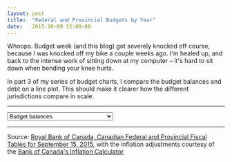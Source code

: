 ```yaml
---
layout: post
title:  "Federal and Provincial Budgets by Year"
date:   2015-10-09 12:00:00
---
```


Whoops. Budget week (and this blog) got severely knocked off course, because I was knocked off my bike a couple weeks ago. I'm healed up, and back to the intense work of sitting down at my computer – it's hard to sit down when bending your knee hurts.

In part 3 of my series of budget charts, I compare the budget balances and debt on a line plot. This should make it clearer how the different jurisdictions compare in scale.

* * *

<div id="fpdbTip" class="hidden">
  <p id="tipTop"><strong><span id="tipNum"></span></strong></p>
  <p class="tipInfo"><span id="tipVal"></span> <span id="tipBal"></span> <span id="tipCap" class="hidden">per capita</span> <span id="tipInf" class="hidden">(in 2015 dollars)</span></p>
  <p class="tipInfo hidden" id="tipFore">(projected)</p>
</div>
<div>
  <select id="selectBudgetPlot">
    <option value="budget_balances_t" selected="selected">Budget balances</option>
		<option value="budget_balances_inf_t">Budget balances adjusted for inflation</option>
    <option value="budget_balances_gdp_t">Budget balances relative to GDP</option>
    <option value="net_debt_t">Net debt</option>
		<option value="net_debt_inf_t">Net debt adjusted for inflation</option>
    <option value="net_debt_gdp_t">Net debt relative to GDP</option>
    <option value="net_debt_capita_t">Net debt per capita</option>
  </select>
</div>
<div id="budgetPlot"></div>

* * *

Source: [Royal Bank of Canada, Canadian Federal and Provincial Fiscal Tables for September 15, 2015](http://www.rbc.com/economics/economic-reports/provincial-economic-forecasts.html), with the inflation adjustments courtesy of the [Bank of Canada's Inflation Calculator](http://www.bankofcanada.ca/rates/related/inflation-calculator/)


<style>

#budgetPlot text {
  font-size: 10px;
}
#budgetPlot .axis path,
#budgetPlot .axis line {
  fill: none;
  stroke: #000;
  shape-rendering: crispEdges;
}

.axis--y path {
  display: none;
}

.cities {
  fill: none;
  stroke: #aaa;
  stroke-linejoin: round;
  stroke-linecap: round;
  stroke-width: 1.5px;
}

.city--hover {
  stroke: #000;
}

.focus text {
  text-anchor: middle;
  text-shadow: 0 1px 0 #fff, 1px 0 0 #fff, 0 -1px 0 #fff, -1px 0 0 #fff;
}

.voronoi path {
  fill: none;
  pointer-events: all;
}

.voronoi--show path {
  stroke: red;
  stroke-opacity: .2;
}

.hidden {
  display: none;
}

#fpdbTip {
  border: 1px solid black;
  background-color: white;
  position: absolute;
  width: 180px;
  height: auto;
  padding: 5px;
  pointer-events: none;
}

#fpdbTip strong {
  font-weight: bold;
}

#fpdbTip #tipTop {
  font-size: 16px;
  margin-bottom: 10px !important;
}

#fpdbTip .tipInfo {
  font-size: 12px;
  margin: 0;
}
</style>

<script src="http://d3js.org/d3.v3.min.js"></script>

<script>

budgetPlot();

var coordinates = [0, 0];

var body = d3.select("body")
  .on("mousemove", function() {
    coordinates = d3.mouse(this);
  })
  .on("mousedown", function() {
    coordinates = d3.mouse(this);
  });

function budgetPlot() {
  var years,
      yearFormat = d3.time.format("%Y");

  var margin = {top: 20, right: 10, bottom: 30, left: 50},
      width = 740 - margin.left - margin.right,
      height = 300 - margin.top - margin.bottom;

  var x = d3.time.scale()
      .range([0, width]);

  var y = d3.scale.linear()
      .range([height, 0]);

  var voronoi = d3.geom.voronoi()
      .x(function(d) { return x(d.date); })
      .y(function(d) { return y(d.value); })
      .clipExtent([[-margin.left, -margin.top], [width + margin.right, height + margin.bottom]]);

  var line = d3.svg.line()
      .x(function(d) { return x(d.date); })
      .y(function(d) { return y(d.value); });

  var sel = document.getElementById('selectBudgetPlot');
  drawBudgetPlot(sel.options[sel.selectedIndex].value);

  function drawBudgetPlot(kind) {
    var svg = d3.select("#budgetPlot").append("svg")
        .attr("class", "budgetPlotted")
        .attr("width", width + margin.left + margin.right)
        .attr("height", height + margin.top + margin.bottom)
      .append("g")
        .attr("transform", "translate(" + margin.left + "," + margin.top + ")");

    d3.csv("{{ site.baseurl }}/data/" + kind + ".csv", type, function(error, cities) {
      x.domain(d3.extent(years));
      y.domain([d3.min(cities, function(c) { 
          return d3.min(c.values, function(d) { return d.value; }); 
        }), 
        d3.max(cities, function(c) { 
          return d3.max(c.values, function(d) { return d.value; }); 
        })]).nice();

      svg.append("g")
          .attr("class", "axis axis--x")
          .attr("transform", "translate(0," + height + ")")
          .call(d3.svg.axis()
            .scale(x)
            .orient("bottom"));

      svg.append("g")
          .attr("class", "axis axis--y")
          .call(d3.svg.axis()
            .scale(y)
            .orient("left"));

      svg.append("g")
          .attr("class", "cities")
        .selectAll("path")
          .data(cities)
        .enter().append("path")
          .attr("d", function(d) { d.line = this; return line(d.values); });

      var focus = svg.append("g")
          .attr("transform", "translate(-100,-100)")
          .attr("class", "focus");

      focus.append("circle")
          .attr("r", 3.5);

      focus.append("text")
          .attr("y", -10);

      var voronoiGroup = svg.append("g")
          .attr("class", "voronoi");

      voronoiGroup.selectAll("path")
        .data(voronoi(d3.nest()
          .key(function(d) { return x(d.date) + "," + y(d.value); })
          .rollup(function(v) { return v[0]; })
          .entries(d3.merge(cities.map(function(d) { return d.values; })))
          .map(function(d) { return d.values; })))
        .enter().append("path")
          .attr("d", function(d) { return "M" + d.join("L") + "Z"; })
          .datum(function(d) { return d.point; })
          .on("mouseover", mouseover)
          .on("mouseout", mouseout);

      function mouseover(d) {
        var xPos = coordinates[0] + 10;

        if (d.date.getFullYear() > 2000) {
          xPos = coordinates[0] - 200;
        }
        var yPos = coordinates[1];

        
        d3.select("#fpdbTip")
          .style("left", xPos + "px")
          .style("top", yPos + "px")
          .select("#tipNum")
          .text(d.date.getFullYear() + " " + d.budget.name);

				if (kind.indexOf("budget") > -1) {
					if (kind !== "budget_balances_gdp_t") {
						
						if (Math.abs(d.value) > 1000) {
						  d3.select("#fpdbTip").select("#tipVal")
						    .text(Math.abs(d.value/1000).toFixed(2) + " billion dollars ");
						} else {
							console.log(kind.indexOf("budget"));
						  d3.select("#fpdbTip").select("#tipVal")
						    .text(Math.abs(d.value) + " million dollars ");
						}

						if (d.value > 0) {
						  d3.select("#fpdbTip").select("#tipBal")
						    .text("surplus");
						} else {
						  d3.select("#fpdbTip").select("#tipBal")
						    .text("deficit");
						}
					} else {
					d3.select("#fpdbTip").select("#tipVal")
					  .text(d.value + "% of GDP");
					d3.select("#fpdbTip").select("#tipBal")
					  .text("");
					}
				} else if (kind.indexOf("debt") > -1) {
	        if (kind !== "net_debt_gdp_t") {
	          if (Math.abs(d.value) > 1000) {
	            d3.select("#fpdbTip").select("#tipVal")
	              .text(Math.abs(d.value/1000).toFixed(2) + " billion dollars ");
	          } else {
	            d3.select("#fpdbTip").select("#tipVal")
	              .text(Math.abs(d.value) + " million dollars ");
	          }

	          if (d.value < 0) {
	            d3.select("#fpdbTip").select("#tipBal")
	              .text("excess");
	          } else {
	            d3.select("#fpdbTip").select("#tipBal")
	              .text("debt");
	          }
	        } else {
	          d3.select("#fpdbTip").select("#tipVal")
	            .text(Math.abs(d.value) + "% of GDP");
	          d3.select("#fpdbTip").select("#tipBal")
	            .text("");
	        }
				}

        if (kind.indexOf("capita") > -1) {
          d3.select("#fpdbTip").select("#tipCap").classed("hidden", false);
        } else {
          d3.select("#fpdbTip").select("#tipCap").classed("hidden", true);
        }

        if (kind.indexOf("inf") > -1) {
          d3.select("#fpdbTip").select("#tipInf").classed("hidden", false);
        } else {
          d3.select("#fpdbTip").select("#tipInf").classed("hidden", true);
        }

        if (checkForecast(d.date.getFullYear(), d.budget.name)) {
          d3.select("#fpdbTip").select("#tipFore").classed("hidden", false);
        } else {
          d3.select("#fpdbTip").select("#tipFore").classed("hidden", true);
        }

        d3.select("#fpdbTip").classed("hidden", false);

        d3.select(d.budget.line).classed("city--hover", true);
        d.budget.line.parentNode.appendChild(d.budget.line);
        focus.attr("transform", "translate(" + x(d.date) + "," + y(d.value) + ")");
        /*focus.select("text").text(d.budget.name + " " + d.value);*/
      }

      function mouseout(d) {
        d3.select("#fpdbTip").classed("hidden", true);

        d3.select(d.budget.line).classed("city--hover", false);
        focus.attr("transform", "translate(-100,-100)");
      }
			
      function checkForecast(year, province) {
        if((year == 2015 && (province === "Manitoba" || province === "Ontario" || province === "Quebec" || province === "New Brunswick" || province === "Prince Edward Island" || province === "Newfoundland and Labrador")) || year == 2016) {
          return 1; 
        }
        return 0;
      }
    });
  }

  function type(d, i) {
    if (!i) years = Object.keys(d).map(yearFormat.parse).filter(Number);
    var budget = {
      name: d.Jurisdiction,
      values: null
    };
    budget.values = years.map(function(m) {
      return {
        budget: budget,
        date: m,
        value: +d[yearFormat(m)]
      };
    });
    return budget;
  }

  d3.select("#selectBudgetPlot")
    .on("change", function(d) {
      d3.select(".budgetPlotted")
        .remove();
      drawBudgetPlot(this.options[this.selectedIndex].value);
    });
}
</script>